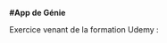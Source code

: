 **#App de Génie**

Exercice venant de la formation Udemy : []("https://www.udemy.com/share/1072m83@B61Ny7_78aw3W6h6OS_tdKG3vIkdA-mwPpUxfOmYaHodwd6DpXMAj5QC9Camo83YsQ==/")



